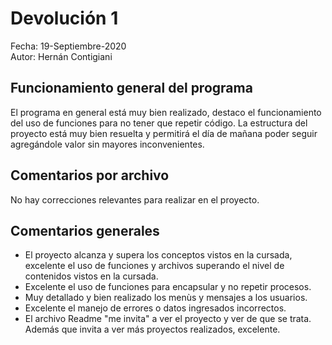 # Devolución 1
Fecha: 19-Septiembre-2020\
Autor: Hernán Contigiani

## Funcionamiento general del programa
El programa en general está muy bien realizado, destaco el funcionamiento del uso de funciones para no tener que repetir código. La estructura del proyecto está muy bien resuelta y permitirá el día de mañana poder seguir agregándole valor sin mayores inconvenientes.

## Comentarios por archivo
No hay correcciones relevantes para realizar en el proyecto.

## Comentarios generales
- El proyecto alcanza y supera los conceptos vistos en la cursada, excelente el uso de funciones y archivos superando el nivel de contenidos vistos en la cursada.
- Excelente el uso de funciones para encapsular y no repetir procesos.
- Muy detallado y bien realizado los menùs y mensajes a los usuarios.
- Excelente el manejo de errores o datos ingresados incorrectos.
- El archivo Readme "me invita" a ver el proyecto y ver de que se trata. Además que invita a ver más proyectos realizados, excelente.
